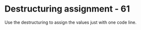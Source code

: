 # Destructuring assignment - 61

Use the destructuring to assign the values just with one code line.


